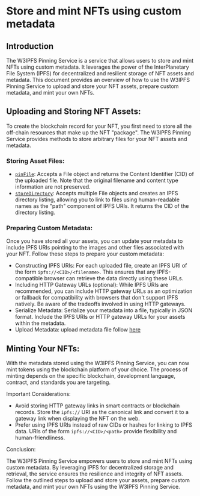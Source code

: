 # Store and mint NFTs using custom metadata

## Introduction&#x20;

The W3IPFS Pinning Service is a service that allows users to store and mint NFTs using custom metadata. It leverages the power of the InterPlanetary File System (IPFS) for decentralized and resilient storage of NFT assets and metadata. This document provides an overview of how to use the W3IPFS Pinning Service to upload and store your NFT assets, prepare custom metadata, and mint your own NFTs.

## Uploading and Storing NFT Assets:

To create the blockchain record for your NFT, you first need to store all the off-chain resources that make up the NFT "package". The W3IPFS Pinning Service provides methods to store arbitrary files for your NFT assets and metadata.

### Storing Asset Files:&#x20;

* [`pinFile`](../w3ipfs-api/pinning.md#pin-files-or-directory): Accepts a File object and returns the Content Identifier (CID) of the uploaded file. Note that the original filename and content type information are not preserved.
* [`storeDirectory`](../w3ipfs-api/pinning.md#pin-files-or-directory): Accepts multiple File objects and creates an IPFS directory listing, allowing you to link to files using human-readable names as the "path" component of IPFS URIs. It returns the CID of the directory listing.

### Preparing Custom Metadata:

Once you have stored all your assets, you can update your metadata to include IPFS URIs pointing to the images and other files associated with your NFT. Follow these steps to prepare your custom metadata:

* Constructing IPFS URIs: For each uploaded file, create an IPFS URI of the form `ipfs://<CID>/<filename>`. This ensures that any IPFS-compatible browser can retrieve the data directly using these URLs.
* Including HTTP Gateway URLs (optional): While IPFS URIs are recommended, you can include HTTP gateway URLs as an optimization or fallback for compatibility with browsers that don't support IPFS natively. Be aware of the tradeoffs involved in using HTTP gateways.
* Serialize Metadata: Serialize your metadata into a file, typically in JSON format. Include the IPFS URIs or HTTP gateway URLs for your assets within the metadata.
* Upload Metadata: upload metadata file follow [here](../w3ipfs-api/pinning.md#pin-files-or-directory)

## Minting Your NFTs:

With the metadata stored using the W3IPFS Pinning Service, you can now mint tokens using the blockchain platform of your choice. The process of minting depends on the specific blockchain, development language, contract, and standards you are targeting.

Important Considerations:

* Avoid storing HTTP gateway links in smart contracts or blockchain records. Store the `ipfs://` URI as the canonical link and convert it to a gateway link when displaying the NFT on the web.
* Prefer using IPFS URIs instead of raw CIDs or hashes for linking to IPFS data. URIs of the form `ipfs://<CID>/<path>` provide flexibility and human-friendliness.

Conclusion:

The W3IPFS Pinning Service empowers users to store and mint NFTs using custom metadata. By leveraging IPFS for decentralized storage and retrieval, the service ensures the resilience and integrity of NFT assets. Follow the outlined steps to upload and store your assets, prepare custom metadata, and mint your own NFTs using the W3IPFS Pinning Service.
